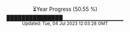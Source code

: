 <p align="center">
⏳Year Progress (50.55 %) <br>
███████████████▁▁▁▁▁▁▁▁▁▁▁▁▁▁▁ <br>
<sub>Updated: Tue, 04 Jul 2023 12:03:28 GMT</sub>
</p>

